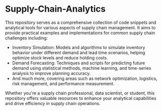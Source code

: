 # Supply-Chain-Analytics
This repository serves as a comprehensive collection of code snippets and analytical tools for various aspects of supply chain management. It aims to provide practical examples and implementations for common supply chain challenges including:
  - Inventory Simulation: Models and algorithms to simulate inventory behavior under different demand and lead time scenarios, helping optimize stock levels and reduce holding costs.
  - Demand Forecasting: Techniques and scripts for predicting future demand using statistical methods, machine learning, and time-series analysis to improve planning accuracy.
  - And much more, covering areas such as network optimization, logistics, risk management, and performance measurement.

Whether you're a supply chain professional, data scientist, or student, this repository offers valuable resources to enhance your analytical capabilities and drive efficiency in supply chain operations.
